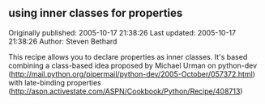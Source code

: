 ## using inner classes for properties

Originally published: 2005-10-17 21:38:26
Last updated: 2005-10-17 21:38:26
Author: Steven Bethard

This recipe allows you to declare properties as inner classes.  It's based combining a class-based idea proposed by Michael Urman on python-dev (http://mail.python.org/pipermail/python-dev/2005-October/057372.html) with late-binding properties (http://aspn.activestate.com/ASPN/Cookbook/Python/Recipe/408713)